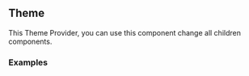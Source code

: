 ## Theme

This Theme Provider, you can use this component change all children components.

### Examples
